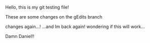 Hello, this is my git testing file!

These are some changes on the gEdits branch

changes again...!
...and Im back again!
wondering if this will work...

Damn Daniel!!
